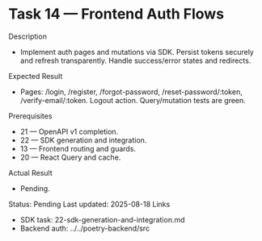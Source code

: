 <!--
File: 14-frontend-auth-flows.md
Purpose: Implement login, register, forgot/reset, verify email, logout,
and refresh flows using the generated SDK. Forms validated with Zod and
errors mapped to i18n messages. All Rights Reserved. Arodi Emmanuel
-->

# Task 14 — Frontend Auth Flows

Description

- Implement auth pages and mutations via SDK. Persist tokens securely and
  refresh transparently. Handle success/error states and redirects.

Expected Result

- Pages: /login, /register, /forgot-password, /reset-password/:token,
  /verify-email/:token. Logout action. Query/mutation tests are green.

Prerequisites

- 21 — OpenAPI v1 completion.
- 22 — SDK generation and integration.
- 13 — Frontend routing and guards.
- 20 — React Query and cache.

Actual Result

- Pending.

Status: Pending Last updated: 2025-08-18 Links

- SDK task: 22-sdk-generation-and-integration.md
- Backend auth: ../../poetry-backend/src
